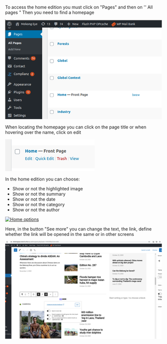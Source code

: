 To access the home edition you must click on "Pages" and then on '' All pages "
Then you need to find a homepage

![List of pages](img/home-1.png)

When locating the homepage you can click on the page title or when hovering over the name, click on edit

![Options](img/home-2.png)

In the home edition you can choose:

- Show or not the highlighted image
- Show or not the summary
- Show or not the date
- Show or not the category
- Show or not the author


[![Home options](https://img.youtube.com/vi/D9i4939x3XU/hqdefault.jpg)](https://youtu.be/D9i4939x3XU)

Here, in the button "See more" you can change the text, the link, define whether the link will be opened in the same or in other screens

![See more](img/update-home.png)

